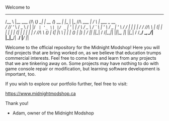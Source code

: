 Welcome to
  _____ _                   _     _       _       _     _                      _ __ _                 
 /__   \ |__   ___    /\/\ (_) __| |_ __ (_) __ _| |__ | |_    /\/\   ___   __| / _\ |__   ___  _ __  
   / /\/ '_ \ / _ \  /    \| |/ _` | '_ \| |/ _` | '_ \| __|  /    \ / _ \ / _` \ \| '_ \ / _ \| '_ \ 
  / /  | | | |  __/ / /\/\ \ | (_| | | | | | (_| | | | | |_  / /\/\ \ (_) | (_| |\ \ | | | (_) | |_) |
  \/   |_| |_|\___| \/    \/_|\__,_|_| |_|_|\__, |_| |_|\__| \/    \/\___/ \__,_\__/_| |_|\___/| .__/ 
                                           |___/                                              |_|    
                                           
Welcome to the official repository for the Midnight Modshop! Here you will find projects that are
bring worked on, as we believe that education trumps commercial interests. Feel free to come here
and learn from any projects that we are tinkering away on. Some projects may have nothing to do
with game console repair or modification, but learning software development is important, too.

If you wish to explore our portfolio further, feel free to visit:

https://www.midnightmodshop.ca

Thank you!

- Adam, owner of the Midnight Modshop
